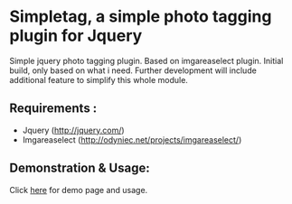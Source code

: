 Simpletag, a simple photo tagging plugin for Jquery
===================================================

Simple jquery photo tagging plugin. Based on imgareaselect plugin. Initial build, only based on what i need. Further development will include additional feature to simplify this whole module.

<h2>Requirements :</h2>
<ul>
  <li>Jquery (<a href="http://jquery.com/">http://jquery.com/</a>)</li>
  <li>Imgareaselect (<a href="http://odyniec.net/projects/imgareaselect/">http://odyniec.net/projects/imgareaselect/</a>)</li>
</ul>

<h2>Demonstration & Usage:</h2>
Click <a href="http://petalyaa.github.com/simpletag">here</a> for demo page and usage.